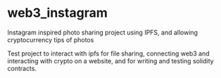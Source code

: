 # web3_instagram
Instagram inspired photo sharing project using IPFS, and allowing cryptocurrency tips of photos

Test project to interact with ipfs for file sharing, 
connecting web3 and interacting with crypto on a website, 
and for writing and testing solidity contracts.
